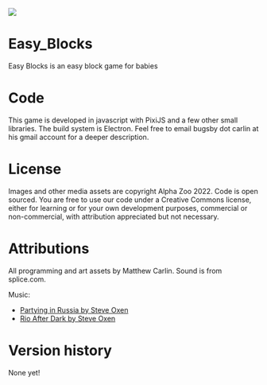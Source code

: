 ![](https://alphazoollc.com/GameJam2/icon.png)

# Easy_Blocks
Easy Blocks is an easy block game for babies


# Code
This game is developed in javascript with PixiJS and a few other small libraries. The build system is Electron. Feel free to email bugsby dot carlin at his gmail account for a deeper description.


# License
Images and other media assets are copyright Alpha Zoo 2022. Code is open sourced. You are free to use our code under a Creative Commons license, either for learning or for your own development purposes, commercial or non-commercial, with attribution appreciated but not necessary.


# Attributions
All programming and art assets by Matthew Carlin. Sound is from splice.com.

Music:
- [Partying in Russia by Steve Oxen](https://www.fesliyanstudios.com/royalty-free-music/download/partying-in-russia/2043)
- [Rio After Dark by Steve Oxen](https://www.fesliyanstudios.com/royalty-free-music/download/rio-after-dark/2101)

# Version history

None yet!